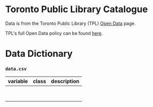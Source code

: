 # Toronto Public Library Catalogue

Data is from the Toronto Public Library (TPL) [Open Data](https://opendata.tpl.ca/) page.



TPL's full Open Data policy can be found [here](https://www.torontopubliclibrary.ca/terms-of-use/library-policies/open-data.jsp).



# Data Dictionary

### `data.csv`

| variable | class | description |
| :------- | :---- | :---------- |
|          |       |             |
|          |       |             |
|          |       |             |
|          |       |             |
|          |       |             |
|          |       |             |
|          |       |             |
|          |       |             |


